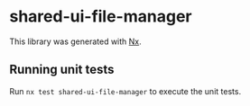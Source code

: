 # shared-ui-file-manager

This library was generated with [Nx](https://nx.dev).

## Running unit tests

Run `nx test shared-ui-file-manager` to execute the unit tests.
